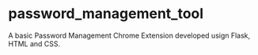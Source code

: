 # password_management_tool

 A basic Password Management Chrome Extension developed usign Flask, HTML and CSS.

